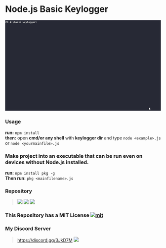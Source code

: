 # Node.js Basic Keylogger
![](basickeylogger.gif)
### Usage
 **run:** ```npm install```  
 **then:** open **cmd/or any shell** with **keylogger dir** and type `node <example>.js` or `node <yourmainfile>.js`
### Make project into an executable that can be run even on devices without Node.js installed.
**run:** `npm install pkg -g`  
 **Then run:** `pkg <mainfilename>.js`


### Repository
> ![](https://img.shields.io/github/stars/notPawelekk/basic-keylogger?label=Stars:&style=flat-square&logo=github) ![](https://img.shields.io/github/watchers/notPawelekk/basic-keylogger?label=Watch:&style=flat-square&logo=github) ![](https://img.shields.io/github/forks/notPawelekk/basic-keylogger?label=Forks:&style=flat-square&logo=github)
### This Repository has a MIT License [![mit](https://badges.frapsoft.com/os/mit/mit.png?v=103)](https://opensource.org/licenses/mit-license.php)
### My Discord Server
> https://discord.gg/3JkD7M ![](https://img.shields.io/discord/624663110036226098.svg?label=Pawelekk's+Development+Server&style=flat-square&logo=discord&color=7289da)

